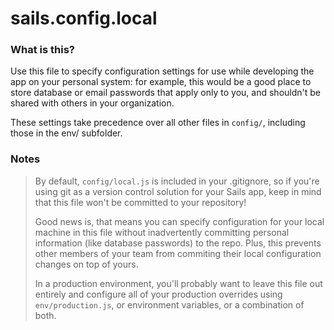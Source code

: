 # sails.config.local

### What is this?

Use this file to specify configuration settings for use while developing the app on your personal system: for example, this would be a good place to store database or email passwords that apply only to you, and shouldn't be shared with others in your organization.

These settings take precedence over all other files in `config/`, including those in the env/ subfolder.

### Notes
> By default, `config/local.js` is included in your .gitignore, so if you're using git as a version control solution for your Sails app, keep in mind that this file won't be committed to your repository!
>
> Good news is, that means you can specify configuration for your local machine in this file without inadvertently committing personal information (like database passwords) to the repo.  Plus, this prevents other members of your team from commiting their local configuration changes on top of yours.
>
> In a production environment, you'll probably want to leave this file out entirely and configure all of your production overrides using `env/production.js`, or environment variables, or a combination of both.


<docmeta name="displayName" value="sails.config.local">
